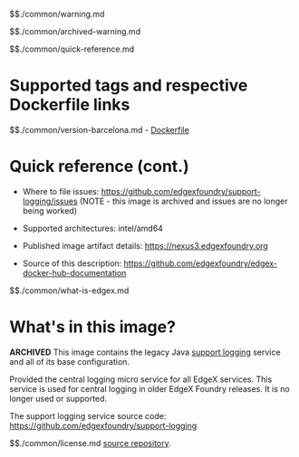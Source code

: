 $$./common/warning.md

$$./common/archived-warning.md

$$./common/quick-reference.md

# Supported tags and respective Dockerfile links

$$./common/version-barcelona.md
        - [Dockerfile](https://github.com/edgexfoundry/support-logging/blob/barcelona/docker-files/Dockerfile)

# Quick reference (cont.)

- Where to file issues: https://github.com/edgexfoundry/support-logging/issues (NOTE - this image is archived and issues are no longer being worked)

- Supported architectures: intel/amd64

- Published image artifact details: https://nexus3.edgexfoundry.org

- Source of this description: https://github.com/edgexfoundry/edgex-docker-hub-documentation

$$./common/what-is-edgex.md

# What's in this image?

**ARCHIVED**
This image contains the legacy Java [support logging](https://docs.edgexfoundry.org/1.3/microservices/support/notifications/Ch-AlertsNotifications/) service and all of its base configuration.

Provided the central logging micro service for all EdgeX services.  This service is used for central logging in older EdgeX Foundry releases.  It is no longer used or supported.

The support logging service source code: https://github.com/edgexfoundry/support-logging

$$./common/license.md
[source repository](https://github.com/edgexfoundry/support-logging/blob/barcelona/Attribution.txt).